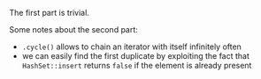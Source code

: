 The first part is trivial. 

Some notes about the second part:
- `.cycle()` allows to chain an iterator with itself infinitely often
- we can easily find the first duplicate by exploiting the fact that `HashSet::insert` returns `false` if the element is already present
